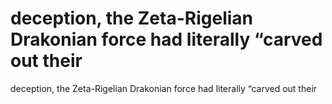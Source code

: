 # deception, the Zeta-Rigelian Drakonian force had literally “carved out their

deception, the Zeta-Rigelian Drakonian force had literally “carved out their
